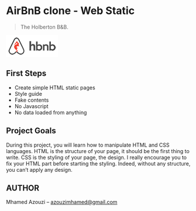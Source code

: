 # AirBnB clone - Web Static
> The Holberton B&B.


![](images/logo.png)




## First Steps


   * Create simple HTML static pages
   * Style guide
   * Fake contents
   * No Javascript
   * No data loaded from anything



## Project Goals

During this project, you will learn how to manipulate HTML and CSS languages. HTML is the structure of your page, it should be the first thing to write. CSS is the styling of your page, the design. I really encourage you to fix your HTML part before starting the styling. Indeed, without any structure, you can’t apply any design.


## AUTHOR

Mhamed Azouzi – azouzimhamed@gmail.com
